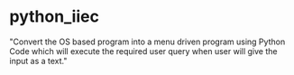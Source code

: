 # python_iiec
 "Convert the OS based program into a menu driven program using Python Code which will execute the required user query when user will give the input as a text." 
